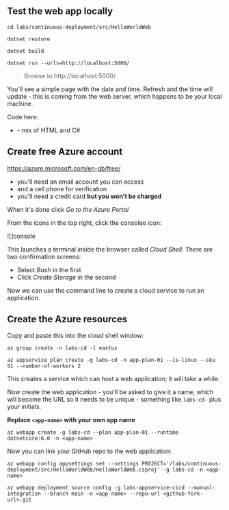

## Test the web app locally

```
cd labs/continuous-deployment/src/HelloWorldWeb

dotnet restore

dotnet build
```

```
dotnet run --urls=http://localhost:5000/
```

> Browse to http://localhost:5000/

You'll see a simple page with the date and time. Refresh and the time will update - this is coming from the web server, which happens to be your local machine.

Code here:

- [](labs/continuous-deployment/src/HelloWorldWeb/Pages/Index.cshtml) - mix of HTML and C#

## Create free Azure account

https://azure.microsoft.com/en-gb/free/


- you'll need an email account you can access
- and a cell phone for verification
- you'll need a credit card **but you won't be charged**

When it's done click _Go to the Azure Portal_

From the icons in the top right, click the consolee icon:

![]console

This launches a terminal inside the browser called _Cloud Shell_. There are two confirmation screens:

- Select _Bash_ in the first
- Click _Create Storage_ in the second

Now we can use the command line to create a cloud service to run an application.

## Create the Azure resources

Copy and paste this into the cloud shell window:

```
az group create -n labs-cd -l eastus

az appservice plan create -g labs-cd -n app-plan-01 --is-linux --sku S1 --number-of-workers 2
```

This creates a service which can host a web application; it will take a while.

Now create the web application - you'll be asked to give it a name, which will become the URL so it needs to be unique - something like `labs-cd-` plus your initials.

**Replace `<app-name>` with your own app name**

```
az webapp create -g labs-cd --plan app-plan-01 --runtime dotnetcore:6.0 -n <app-name>
```

Now you can link your GitHub repo to the web application:

```
az webapp config appsettings set --settings PROJECT='/labs/continuous-deployment/src/HelloWorldWeb/HelloWorldWeb.csproj' -g labs-cd -n <app-name>
```

```
az webapp deployment source config -g labs-appservice-cicd --manual-integration --branch main -n <app-name> --repo-url <github-fork-url>.git
```



